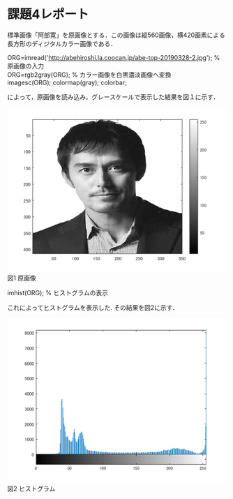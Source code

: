 # 課題4レポート

標準画像「阿部寛」を原画像とする．この画像は縦560画像，横420画素による長方形のディジタルカラー画像である．

ORG=imread('http://abehiroshi.la.coocan.jp/abe-top-20190328-2.jpg'); % 原画像の入力  
ORG=rgb2gray(ORG); % カラー画像を白黒濃淡画像へ変換  
imagesc(ORG); colormap(gray); colorbar;

によって，原画像を読み込み，グレースケールで表示した結果を図１に示す．

![原画像](https://github.com/ritu-cps/lecture_image_processing/blob/master/image/kadai4_1.png?raw=true)  
図1 原画像

imhist(ORG); % ヒストグラムの表示

これによってヒストグラムを表示した.
その結果を図2に示す．

![原画像](https://github.com/ritu-cps/lecture_image_processing/blob/master/image/kadai4_2.png?raw=true)  
図2 ヒストグラム

